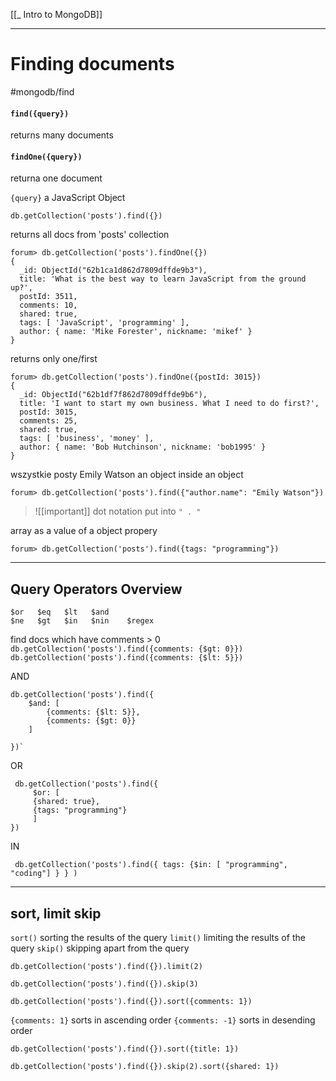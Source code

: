 [[_ Intro to MongoDB]]



---
# Finding documents
#mongodb/find
#### `find({query})`
returns many documents

#### `findOne({query})` 
returna one document

`{query}` a JavaScript Object

```shell
db.getCollection('posts').find({})
```
returns all docs from 'posts' collection

```shell
forum> db.getCollection('posts').findOne({})
{
  _id: ObjectId("62b1ca1d862d7809dffde9b3"),
  title: 'What is the best way to learn JavaScript from the ground up?',
  postId: 3511,
  comments: 10,
  shared: true,
  tags: [ 'JavaScript', 'programming' ],
  author: { name: 'Mike Forester', nickname: 'mikef' }
}
```
returns only one/first

```shell
forum> db.getCollection('posts').findOne({postId: 3015})
{
  _id: ObjectId("62b1df7f862d7809dffde9b6"),
  title: 'I want to start my own business. What I need to do first?',
  postId: 3015,
  comments: 25,
  shared: true,
  tags: [ 'business', 'money' ],
  author: { name: 'Bob Hutchinson', nickname: 'bob1995' }
}
```


wszystkie posty Emily Watson 
an object inside an object
```shell
forum> db.getCollection('posts').find({"author.name": "Emily Watson"})
```
>![[important]]
>dot notation put into `" . "`


array as a value of a object propery
```shell
forum> db.getCollection('posts').find({tags: "programming"})
```

----
## Query Operators Overview
```
$or   $eq   $lt   $and        
$ne   $gt   $in   $nin    $regex
```


find docs which have comments > 0
`db.getCollection('posts').find({comments: {$gt: 0}})`
`db.getCollection('posts').find({comments: {$lt: 5}})`

AND
```shell
db.getCollection('posts').find({
	$and: [
		{comments: {$lt: 5}},
		{comments: {$gt: 0}}
	]

})`

```

OR
```shell
 db.getCollection('posts').find({ 
	 $or: [ 
	 {shared: true}, 
	 {tags: "programming"} 
	 ]
})
```

IN
```shell
 db.getCollection('posts').find({ tags: {$in: [ "programming", "coding"] } } )
```



----
## sort, limit skip
`sort()` sorting the results of the query 
`limit()` limiting the results of the query
`skip()` skipping apart from the query

```shell
db.getCollection('posts').find({}).limit(2)

db.getCollection('posts').find({}).skip(3)

db.getCollection('posts').find({}).sort({comments: 1})
```
`{comments: 1}` sorts in ascending order
`{comments: -1}` sorts in desending order

`db.getCollection('posts').find({}).sort({title: 1})`


`db.getCollection('posts').find({}).skip(2).sort({shared: 1})`



